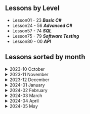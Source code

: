 ## Lessons by Level
- Lesson01 - 23 ***Basic C#***
- Lesson24 - 56 ***Advanced C#***
- Lesson57 - 74 ***SQL***
- Lesson75 - 79 ***Software Testing***
- Lesson80 - 00 ***API***

## Lessons sorted by month

<details>
<summary>2023-10 October</summary>

#### [Lesson 1 (2023-10-30)](/Lesson01)

- Variables and Printing out to Console

#### [Lesson 2 (2023-10-31)](/Lesson02)

- Strings

</details>

<details>
<summary>2023-11 November</summary>

#### [Lesson 3 (2023-11-06)](/Lesson03)

- Conditionals IF

#### [Lesson 4 (2023-11-07)](/Lesson04)

- Conditionals Switch
- Switch expression

#### [Lesson 5 (2023-11-08)](/Lesson05)

- String manipulation

#### [Lesson 6 (2023-11-09)](/Lesson06/ReadMe.md)

- Going over the completed left over tasks from other days

#### [Lesson 7 (2023-11-13)](/Lesson07)

- While loop
- Continuation is in Lesson 8

#### [Lesson 8 (2023-11-14)](/Lesson08)

- Do While loop
- Task numeration continues in Lesson 7

#### [Lesson 9 (2023-11-15)](/Lesson09)

- Methods
- Recursion

#### [Lesson 10 (2023-11-16)](/Lesson10)

- REF and OUT in Functions

#### [Lesson 11 (2023-11-20)](/Lesson11)

- For Loop

#### [Lesson 12 (2023-11-21)](/Lesson12)

- Debugging
- StringBuilder
- StopWatch

#### [Lesson 13 (2023-11-22)](/Lesson13)

- Arrays
- String Array functions

#### [Lesson 14 (2023-11-23)](/Lesson14)

- Multidimensional Arrays
- Foreach loop
    - Haven't completed Project1 (Tic Tac Toe)

#### [Lesson 15 (2023-11-27)](/Lesson15/ReadMe.md)

- Continuation of Lesson14

#### [Lesson 16 (2023-11-28)](/Lesson16)

- Lists

#### [Lesson 17 (2023-11-29)](/Lesson17)

- Random variable and it methods
--
- Haven't completed Task3 (Improve Tic Tac Toe)

#### [Lesson 18 (2023-11-30)](/Lesson18/ReadMe.md)

- Finishing up tasks that were left uncompleted
</details>

<details>
<summary>2023-12 December</summary>

#### [Lesson 19 (2023-12-04)](/Lesson19/)

- Dictionary
    - Haven't completed Task3.3 and Task4

#### [Lesson 20 (2023-12-05)](/Lesson20/)

- Project - Brain War

#### [Lesson 21 (2023-12-06)](/Lesson20/)

- Project - Brain War (Continuing project)

#### [Lesson 22 (2023-12-07)](/Lesson20/)

- Project - Brain War (Continuing project. Doing Advanced stuff)
- Need to Complete multi-theme function

#### [Lesson 23 (2023-12-11)](/Lesson20/)

- Project - Brain War. Presentation

#### [Lesson 24 (2023-12-12)](/Lesson24/)

- OOP (Object Oriented Programming)

#### [Lesson 25 (2023-12-13)](/Lesson24/)

- Completing all tasks that was left in Lesson24

#### [Lesson 26 (2023-12-14)](/Lesson26/)

- Methods in Class
- Method overloading
- Additional task (Not Completed)

#### [Lesson 27 (2023-12-18)](/Lesson27/)

- Class inheritance
- Virtual methods

#### [Lesson 28 (2023-12-19)](/Lesson27/)

- Continuing Lesson27
    - Task2 3rd subtask not done
    - Task4 2nd subtask not done

#### [Lesson 29 (2023-12-20)](/Lesson29/)

- Abstraction

#### [Lesson 30 (2023-12-21)](/Lesson30/)

- Accessibility (Access modifiers)
    - Task 2 and 4 not completed

#### [Lesson 31 (2023-12-27)](/Lesson31/)

- Stream
    - File class
    - StreamReader/StreamWriter
    - FileStream
        - Task 3 not completed

#### [Lesson 32 (2023-12-28)](/Lesson32/)

- Generics

</details>

<details>
<summary>2024-01 January</summary>

#### [Lesson 33 (2024-01-02)](/Lesson33/)

- Generics
    - Continuation
    - New Tasks

#### [Lesson 34 (2024-01-03)](/Lesson34/)

- Generics
    - Continuation
    - New Tasks

#### [Lesson 35 (2024-01-04)](/Lesson35/)

- Exception Handeling (Try Catch Finally)
- Custom exceptions

#### [Lesson 36 (2024-01-08)](/Lesson36/)

- this keyword
- Extensions methods

#### [Lesson 37 (2024-01-09)](/Lesson37/)

- Delegates
- Anonymous Methods
    - Task2 and 3 ***NOT*** Completed

#### [Lesson 38 (2024-01-10)](/Lesson37/)

- **Continuation** of ***Lesson37***
- Delegates
- Anonymous Methods

#### [Lesson 39 (2024-01-11)](/Lesson39/)

- lambda expressions
- LINQ

#### [Lesson 40 (2024-01-15)](/Lesson40/)

- Continuing Lesson 39 tasks for first half (2h)
- Interfaces
    - IComparable

#### [Lesson 41 (2024-01-16)](/Lesson41/)

- Continuing Lesson 40 tasks first half of lesson
- Additional Tasks

#### [Lesson 42 (2024-01-17)](/Lesson42/)

- Continuing [Lesson41](/Lesson41/) tasks
- Started Project - ***ATM***

#### [Lesson 43 (2024-01-18)](/Lesson42/)

- Continuing Project - ***ATM***

#### [Lesson 44 (2024-01-22)](/Lesson42/)

- Continuing Project - ***ATM***

#### [Lesson 45 (2024-01-23)](/Lesson42/)

- Continuing Project - ***ATM***

#### [Lesson 46 (2024-01-24)](/Lesson42/)

- Continuing Project - ***ATM***
- Presnetation
- Bug fixes
    - Need to make advanced stuff

#### [Lesson 47 (2024-01-25)](/Lesson42/)

- Project - ***ATM*** Presnetations

#### [Lesson 48 (2024-01-29)](/Lesson48/)

- Async programming
    - Threads
    - await

#### [Lesson 49 (2024-01-30)](/Lesson49/)

- Async programming
    - Threads
    - await
- Software Architecture
    - Theory only

#### [Lesson 50 (2024-01-31)](/Lesson50/)

- Advanced C# Exam
</details>

<details>
<summary>2024-02 February</summary>

#### [Lesson 51 (2024-02-01)](/Lesson50/)

- Advanced C# Exam

#### [Lesson 52 (2024-02-05)](/Lesson50/)

- Advanced C# Exam

#### [Lesson 53 (2024-02-06)](/Lesson50/)

- Advanced C# Exam

#### [Lesson 54 (2024-02-07)](/Lesson50/)

- Advanced C# Exam

#### [Lesson 55 (2024-02-08)](/Lesson50/)

- Advanced C# Exam

#### [Lesson 56 (2024-02-12)](/Lesson50/)

- Advanced C# Exam
    - ***Presentation***

#### [Lesson 57 (2024-02-13)](/Lesson57/)

- DB

#### [Lesson 58 (2024-02-13)](/Lesson58/)

- DBMS (Database Managament Systems)
    - Wider use of WHERE statment
    - GROUP BY

#### [Lesson 59 (2024-02-14)](/Lesson59/)

- SQL Joins

#### [Lesson 60 (2024-02-15)](/Lesson60/)

- SQL Joins more advanced

#### [Lesson 61 (2024-02-19)](/Lesson61/)

- Database design

#### [Lesson 62 (2024-02-20)](/Lesson62/)

- Entity Framwork core

#### [Lesson 63 (2024-02-21)](/Lesson62/)

- Continuing DB
    - CRUD
        - Need to redo DB relationship
        - Rewrite Code

#### [Lesson 64 (2024-02-22)](/Lesson64/)

- NoSql
- [MongoDB](https://cloud.mongodb.com)

#### [Lesson 65 (2024-02-26)](/Lesson65/)

- [MongoDB](https://cloud.mongodb.com)

#### [Lesson 66 (2024-02-27)](/Lesson66/)

- Entity framework
    - Many to Many relationship

#### [Lesson 67 (2024-02-28)](/Lesson66/)

- Entity framework (***Continuing***)
    - Many to Many relationship

#### [Lesson 68 (2024-02-29)](/Lesson68/)

- Entity framework
    - Lazy and Eager Loading
- Micro-ORM vs ORM (***O***bject***R***elation***M***apping)
    - Entity Framework Core is ORM
    - Dapper is Micro-ORM

</details>

<details>
<summary>2024-03 March</summary>

#### [Lesson 69 (2024-03-04)](/Lesson69/)

- Dapper (Mico-ORM)

#### [Lesson 70 (2024-03-05)](/Lesson69/)

- Repetition of DBs

#### [Lesson 71 (2024-03-06)](/Lesson71/)

- DB exams

#### [Lesson 72 (2024-03-07)](/Lesson71/)

- DB exams ***Continuation***

#### [Lesson 73 (2024-03-12)](/Lesson71/)

- DB exams ***Continuation***

#### [Lesson 74 (2024-03-13)](/Lesson71/)

- DB exams ***Presentation***

#### [Lesson 75 (2024-03-14)](/Lesson75/)

- Software Testing
    - Unit Testing ***(Need to be completed)***

#### [Lesson 76 (2024-03-18)](/Lesson76/)

- Software Testing
    - Integration Testing

#### [Lesson 77 (2024-03-19)](/Lesson76/)

- Software Testing
    - Integration Testing

#### [Lesson 78 (2024-03-20)](/Lesson78/)

- Software Testing
    - Mocking

#### [Lesson 79 (2024-03-21)](/Lesson78/)

- Software Testing

#### [Lesson 80 (2024-03-25)](/Lesson80/)

- .NET API
    - REST API

#### [Lesson 81 (2024-03-26)](/Lesson81/)

- .NET API
    - Lesson 80 Revision
    - ***Mini API***
    - ***Dependecy injection***

#### [Lesson 82 (2024-03-27)](/Lesson81/)

- .NET API
    - ***Mini API***
    - ***Dependecy injection***
    - ***Continuation***

#### [Lesson 83 (2024-03-28)](/Lesson81/)

- .NET API
    - ***Mini API***
    - ***Dependecy injection***
    - ***Continuation***
    - ***Additional Tasks***

</details>
<details>
<summary>2024-04 April</summary>

#### [Lesson 84 (2024-04-02)](/Lesson84/)

- .NET API
    - ***Dependecy injection***
    - ***Recap***
    - ***Transient***
    - ***Data transmission***

#### [Lesson 85 (2024-04-03)](/Lesson84/)

- .NET API
    - ***Dependecy injection***
    - ***Using DB with API***

> [!TIP]
> - Helpfull [link](https://medium.com/swlh/creating-a-multi-project-net-core-database-solution-a69decdf8d7e) how project was set up with Rokas help
> - Check ***Lesson84 Push*** to see ***Original Lesson84*** project

#### [Lesson 86 (2024-04-04)](/Lesson86/)

- .NET API
    - ***Getting data from external API***

#### [Lesson 87 (2024-04-08)](/Lesson86/)

- .NET API
    - Getting data from external API ***Cotinuation***

#### [Lesson 88 (2024-04-09)](/Lesson88/)

- .NET API
    - ActionResult<T>
    - Wroking in team
     - [Naming convention for GIT](https://medium.com/@abhay.pixolo/naming-conventions-for-git-branches-a-cheatsheet-8549feca2534)

#### [Lesson 89 (2024-04-10)](/Lesson88/)

- .NET API
    - ActionResult<T>
    - Wroking in team ***Continuation***

#### [Lesson 90 (2024-04-11)](/Lesson88/)

- .NET API
    - ActionResult<T>
    - Wroking in team. Continuation
    - ***Project presentation***
    - Added Local folder where I can work localy

#### [Lesson 91 (2024-04-15)](/Lesson91/)

- .NET API
    - xUnit Tests

#### [Lesson 92 (2024-04-16)](/Lesson92/)

- .NET API
    - xUnit Tests
    - Endpoint is given by lecturer

#### [Lesson 93 (2024-04-17)](/Lesson93/)

- .NET API
    - JWT Token (JSON Web Token)
        - Authentication

#### [Lesson 94 (2024-04-18)](/Lesson93/)

- .NET API
    - JWT Token (JSON Web Token)
        - Authentication (Continuation)

#### [Lesson 95 (2024-04-22)](/Lesson93/)

- .NET API
    - JWT Token (JSON Web Token)
        - Authentication (Continuation)
        - Authorization
    
#### [Lesson 96 (2024-04-23)](/Lesson96/)

- .NET API
    - API key authorization

#### [Lesson 97 (2024-04-24)](/Lesson97/)

- .NET API
    - Team Work

#### [Lesson 98 (2024-04-25)](/Lesson97/)

- .NET API
    - Team Work

#### [Lesson 99 (2024-04-29)](/Lesson97/)

- .NET API
    - Team Work

#### [Lesson 100 (2024-04-30)](/Lesson97/)

- .NET API
    - Team Work

</details>
<details>
<summary>2024-05 May</summary>

#### [Lesson 101 (2024-05-02)](/Lesson97/)

- .NET API
    - Team Work

#### [Lesson 102 (2024-05-06)](/Lesson102/)

- .NET API
    - Deploy to Azure

#### [Lesson 103 (2024-05-07)](/Lesson103/)

- .NET API
    - Files

#### [Lesson 104 (2024-05-08)](/Lesson103/)

- .NET API
    - Files
     - Need to add multiple download (Need to zip everything)

#### [Lesson 105 (2024-05-09)](/Lesson105/)

- .NET API
    - Multi-Project structure
     - Need to added Unit Tests

#### [Lesson 106 (2024-05-13)](/Lesson106/)

- .NET API
    - Repetition before exam #1

#### [Lesson 107 (2024-05-14)](/Lesson106/)

- .NET API
    - Repetition before exam #2
    - Frontend Basics (In Video) #1

#### [Lesson 108 (2024-05-15)](/Lesson106/)

- .NET API
    - Repetition before exam #3
    - More Frontend Basics (In Video) #2

#### [Lesson 109 (2024-05-16)](/Lesson106/)

- .NET API
    - Repetition before exam #4
    - More Frontend Basics (In Video) #3

#### [Lesson 110 (2024-05-20)](/Lesson106/)

- .NET API
    - Repetition before exam #5
    - More Frontend Basics (In Video) #4

#### [Lesson 111 (2024-05-21)](/Lesson106/)

- .NET API
    - Repetition before exam #6
    - Serilog
    - AutoMapper
    
</details>